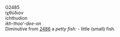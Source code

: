 <body>
  <p>G2485<br>  ἰχθύδιον  <br> ichthudion  <br><i>ikh-thoo‘-dee-on </i><br>Diminutive from <a href="g2486.htm">2486</a>  a <i>petty</i> <i>fish:</i> - little (small) fish.<br></p>
 </body>